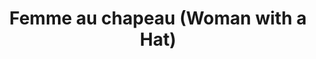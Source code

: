 ---
layout: digitalobject
artist: Henri Matisse
title: Femme au chapeau (Woman with a Hat) 
year: 1905
medium: painted oil on canvas
owned_by: SFMOMA
dimensions: 31 3/4 in. x 23 1/2 in. (80.65 cm x 59.69 cm)
permanent_url: https://www.sfmoma.org/artwork/91.161
image: /media/henri.png
---